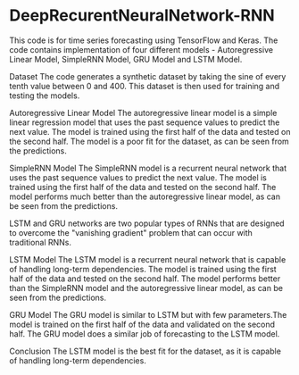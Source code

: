 # DeepRecurentNeuralNetwork-RNN

This code is for time series forecasting using TensorFlow and Keras. 
The code contains implementation of four different models - Autoregressive Linear Model, SimpleRNN Model, GRU Model and LSTM Model.

Dataset
The code generates a synthetic dataset by taking the sine of every tenth value between 0 and 400. 
This dataset is then used for training and testing the models.

Autoregressive Linear Model
The autoregressive linear model is a simple linear regression model that uses the past sequence values to predict the next value. The model is trained using the first half of the data and tested on the second half. The model is a poor fit for the dataset, as can be seen from the predictions.

SimpleRNN Model
The SimpleRNN model is a recurrent neural network that uses the past sequence values to predict the next value. The model is trained using the first half of the data and tested on the second half. The model performs much better than the autoregressive linear model, as can be seen from the predictions.

LSTM and GRU networks are two popular types of RNNs that are designed to overcome the "vanishing gradient" problem that can occur with traditional RNNs.

LSTM Model
The LSTM model is a recurrent neural network that is capable of handling long-term dependencies. The model is trained using the first half of the data and tested on the second half. The model performs better than the SimpleRNN model and the autoregressive linear model, as can be seen from the predictions.

GRU Model
The GRU model is similar to LSTM but with few parameters.The model is trained on the first half of the data and validated on the second half. The GRU model does a similar job of forecasting to the LSTM model.

Conclusion
The LSTM model is the best fit for the dataset, as it is capable of handling long-term dependencies.
